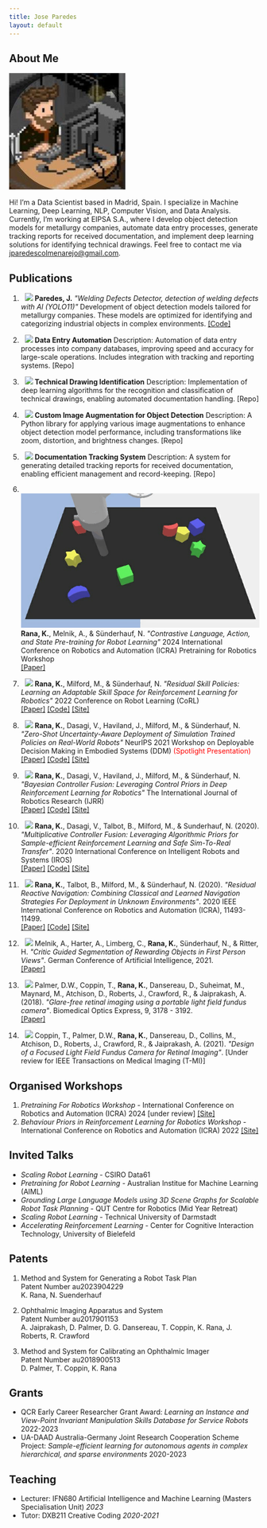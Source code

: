 ```yaml
---
title: Jose Paredes
layout: default
---
```


## About Me

<img class="profile-picture" src="profile.jpg">

Hi! I’m a Data Scientist based in Madrid, Spain. I specialize in Machine Learning, Deep Learning, NLP, Computer Vision, and Data Analysis. Currently, I’m working at EIPSA S.A., where I develop object detection models for metallurgy companies, automate data entry processes, generate tracking reports for received documentation, and implement deep learning solutions for identifying technical drawings. Feel free to contact me via <jparedescolmenarejo@gmail.com>.


## Publications

1. &nbsp; <img class="project-picture" src="images/rsp.png"> <b>Paredes, J.</b> <em>"Welding Defects Detector, detection of welding defects with AI (YOLO11)"</em>
Development of object detection models tailored for metallurgy companies. These models are optimized for identifying and categorizing industrial objects in complex environments.
[[Code]](https://github.com/jparedesDS/welding-defects-detection)

2. &nbsp; <img class="project-picture" src="images/rsp.png"> <b>Data Entry Automation</b>
Description: Automation of data entry processes into company databases, improving speed and accuracy for large-scale operations. Includes integration with tracking and reporting systems.
[Repo]

3. &nbsp; <img class="project-picture" src="images/rsp.png"> <b>Technical Drawing Identification</b>
Description: Implementation of deep learning algorithms for the recognition and classification of technical drawings, enabling automated documentation handling.
[Repo]

4. &nbsp; <img class="project-picture" src="images/rsp.png"> <b>Custom Image Augmentation for Object Detection</b>
Description: A Python library for applying various image augmentations to enhance object detection model performance, including transformations like zoom, distortion, and brightness changes.
[Repo]

5. &nbsp; <img class="project-picture" src="images/rsp.png"> <b>Documentation Tracking System</b>
Description: A system for generating detailed tracking reports for received documentation, enabling efficient management and record-keeping.
[Repo]

6. &nbsp; <img class="project-picture" src="images/behaviour.gif"> <b>Rana, K.</b>, Melnik, A., & Sünderhauf, N. <em>"Contrastive Language, Action, and State
Pre-training for Robot Learning"</em> 2024 International Conference on Robotics and Automation (ICRA) Pretraining for Robotics Workshop <br />
[[Paper]](https://openreview.net/pdf?id=sxKR6zhBDH)

7. &nbsp; <img class="project-picture" src="images/rsp.png"> <b>Rana, K.</b>, Milford, M., & Sünderhauf, N. <em>"Residual Skill Policies: Learning an Adaptable Skill Space for Reinforcement Learning for Robotics"</em> 2022 Conference on Robot Learning (CoRL)<br />
[[Paper]](https://arxiv.org/abs/2211.02231) [[Code]](https://github.com/krishanrana/reskill) [[Site]](https://krishanrana.github.io/reskill)

8. &nbsp; <img class="project-picture" src="images/sim_real.png"> <b>Rana, K.</b>, Dasagi, V., Haviland, J., Milford, M., & Sünderhauf, N. <em>"Zero-Shot Uncertainty-Aware Deployment of Simulation Trained Policies on Real-World Robots"</em> NeurIPS 2021 Workshop on Deployable Decision Making in Embodied Systems (DDM) <span style="color:red">(Spotlight Presentation)</span> <br />
[[Paper]](https://arxiv.org/abs/2112.05299) [[Code]](https://github.com/krishanrana/bcf) [[Site]](https://krishanrana.github.io/bcf)

9. &nbsp; <img class="project-picture" src="images/bcf.png"> <b>Rana, K.</b>, Dasagi, V., Haviland, J., Milford, M., & Sünderhauf, N. <em>"Bayesian Controller Fusion: Leveraging Control Priors in Deep Reinforcement Learning for Robotics"</em> The International Journal of Robotics Research (IJRR) <br />
[[Paper]](https://journals.sagepub.com/doi/full/10.1177/02783649231167210) [[Code]](https://github.com/krishanrana/bcf) [[Site]](https://krishanrana.github.io/bcf)

10. &nbsp; <img class="project-picture" src="images/mcf.png"> <b>Rana, K.</b>, Dasagi, V., Talbot, B., Milford, M., & Sunderhauf, N. (2020). <em>"Multiplicative Controller Fusion: Leveraging Algorithmic Priors for Sample-efficient Reinforcement Learning and Safe Sim-To-Real Transfer"</em>. 2020 International Conference on Intelligent Robots and Systems (IROS) <br />
[[Paper]](https://arxiv.org/abs/2003.05117) [[Code]](https://github.com/krishanrana/multiplicative_controller_fusion) [[Site]](https://sites.google.com/view/mcf-nav/home)

11. &nbsp; <img class="project-picture" src="images/rrn.png"> <b>Rana, K.</b>, Talbot, B., Milford, M., & Sünderhauf, N. (2020). <em>"Residual Reactive Navigation: Combining Classical and Learned Navigation Strategies For Deployment in Unknown Environments"</em>. 2020 IEEE International Conference on Robotics and Automation (ICRA), 11493-11499. <br />
[[Paper]](https://arxiv.org/pdf/1909.10972.pdf) [[Code]](https://github.com/krishanrana/2D_SRRN) [[Site]](https://sites.google.com/view/srrn/home)

12. &nbsp; <img class="project-picture" src="images/seg.png"> Melnik, A., Harter, A., Limberg, C., <b>Rana, K.</b>, Sünderhauf, N., & Ritter, H. <em>"Critic Guided Segmentation of Rewarding Objects in First Person Views"</em>. German Conference of Artificial Intelligence, 2021. <br/>
[[Paper]](https://arxiv.org/abs/2107.09540)

13. &nbsp; <img class="project-picture" src="images/plen.png"> Palmer, D.W., Coppin, T., <b>Rana, K.</b>, Dansereau, D., Suheimat, M., Maynard, M., Atchison, D., Roberts, J., Crawford, R., & Jaiprakash, A. (2018). <em>"Glare-free retinal imaging using a portable light field fundus camera"</em>. Biomedical Optics Express, 9, 3178 - 3192. <br />
[[Paper]](https://www.osapublishing.org/viewmedia.cfm?seq=0&uri=boe-9-7-3178)

14. &nbsp; <img class="project-picture" src="images/plen2.png"> Coppin, T., Palmer, D.W.,  <b>Rana, K.</b>, Dansereau, D., Collins, M., Atchison, D., Roberts, J., Crawford, R., & Jaiprakash, A. (2021). <em>"Design of a Focused Light Field Fundus Camera for Retinal Imaging"</em>. [Under review for IEEE Transactions on Medical Imaging (T-MI)] <br />


## Organised Workshops

1. _Pretraining For Robotics Workshop_ - International Conference on Robotics and Automation (ICRA) 2024 [under review] [[Site]](https://pretraining4robotics.github.io/) <br />
2. _Behaviour Priors in Reinforcement Learning for Robotics Workshop_ - International Conference on Robotics and Automation (ICRA) 2022 [[Site]](https://sites.google.com/view/rlbp-icra2022/home) <br />


## Invited Talks

- _Scaling Robot Learning_ - CSIRO Data61 <br />
- _Pretraining for Robot Learning_ - Australian Institue for Machine Learning (AIML)<br />
- _Grounding Large Language Models using 3D Scene Graphs for Scalable Robot Task Planning_ - QUT Centre for Robotics (Mid Year Retreat)<br />
- _Scaling Robot Learning_ - Technical University of Darmstadt <br />
- _Accelerating Reinforcement Learning_ - Center for Cognitive Interaction Technology, University of Bielefeld

## Patents

1. Method and System for Generating a Robot Task Plan <br />
   Patent Number au2023904229 <br />
   K. Rana, N. Suenderhauf  

2. Ophthalmic Imaging Apparatus and System <br />
   Patent Number au2017901153 <br />
   A. Jaiprakash, D. Palmer, D. G. Dansereau, T. Coppin, K. Rana, J. Roberts, R. Crawford  
   
3. Method and System for Calibrating an Ophthalmic Imager <br /> 
   Patent Number au2018900513  <br />
   D. Palmer, T. Coppin, K. Rana
   
## Grants
- QCR Early Career Researcher Grant Award: _Learning an Instance and View-Point Invariant
Manipulation Skills Database for Service Robots_ 2022-2023
- UA-DAAD Australia-Germany Joint Research Cooperation Scheme
Project: _Sample-efficient learning for autonomous agents in complex hierarchical, and sparse environments_ 2020-2023

## Teaching

- Lecturer: IFN680 Artificial Intelligence and Machine Learning (Masters Specialisation Unit) _2023_
- Tutor: DXB211 Creative Coding _2020-2021_











